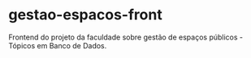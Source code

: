 # gestao-espacos-front
Frontend do projeto da faculdade sobre gestão de espaços públicos - Tópicos em Banco de Dados.
